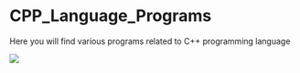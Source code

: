 # CPP_Language_Programs
Here you will find various programs related to C++ programming language
<p>
  <img align ="center" src="https://media.geeksforgeeks.org/wp-content/cdn-uploads/titleShadow-1024x341.png"/>
  </p>
